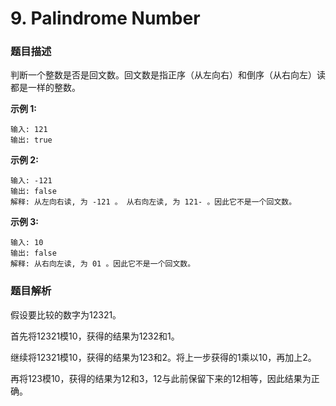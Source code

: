 # 9. Palindrome Number

### 题目描述

判断一个整数是否是回文数。回文数是指正序（从左向右）和倒序（从右向左）读都是一样的整数。

**示例 1:**

```
输入: 121
输出: true
```

**示例 2:**

```
输入: -121
输出: false
解释: 从左向右读, 为 -121 。 从右向左读, 为 121- 。因此它不是一个回文数。
```

**示例 3:**

```
输入: 10
输出: false
解释: 从右向左读, 为 01 。因此它不是一个回文数。
```

### 题目解析

假设要比较的数字为12321。

首先将12321模10，获得的结果为1232和1。

继续将12321模10，获得的结果为123和2。将上一步获得的1乘以10，再加上2。

再将123模10，获得的结果为12和3，12与此前保留下来的12相等，因此结果为正确。